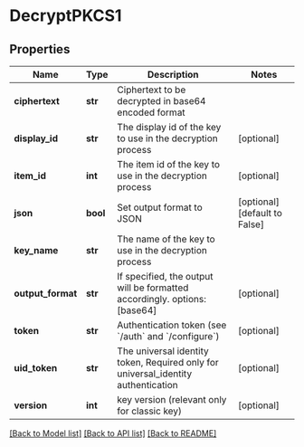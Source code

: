 # DecryptPKCS1

## Properties
Name | Type | Description | Notes
------------ | ------------- | ------------- | -------------
**ciphertext** | **str** | Ciphertext to be decrypted in base64 encoded format | 
**display_id** | **str** | The display id of the key to use in the decryption process | [optional] 
**item_id** | **int** | The item id of the key to use in the decryption process | [optional] 
**json** | **bool** | Set output format to JSON | [optional] [default to False]
**key_name** | **str** | The name of the key to use in the decryption process | 
**output_format** | **str** | If specified, the output will be formatted accordingly. options: [base64] | [optional] 
**token** | **str** | Authentication token (see &#x60;/auth&#x60; and &#x60;/configure&#x60;) | [optional] 
**uid_token** | **str** | The universal identity token, Required only for universal_identity authentication | [optional] 
**version** | **int** | key version (relevant only for classic key) | [optional] 

[[Back to Model list]](../README.md#documentation-for-models) [[Back to API list]](../README.md#documentation-for-api-endpoints) [[Back to README]](../README.md)


